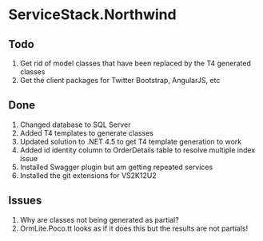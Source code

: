 # ServiceStack.Northwind

## Todo
1. Get rid of model classes that have been replaced by the T4 generated classes
1. Get the client packages for Twitter Bootstrap, AngularJS, etc

## Done
1. Changed database to SQL Server
1. Added T4 templates to generate classes
1. Updated solution to .NET 4.5 to get T4 template generation to work
1. Added id identity column to OrderDetails table to resolve multiple index issue
1. Installed Swagger plugin but am getting repeated services
1. Installed the git extensions for VS2K12U2

## Issues
1. Why are classes not being generated as partial? 
1. OrmLite.Poco.tt looks as if it does this but the results are not partials!